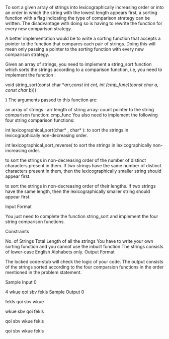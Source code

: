To sort a given array of strings into lexicographically increasing order or into an order in which the string with the lowest length appears first, a sorting function with a flag indicating the type of comparison strategy can be written. The disadvantage with doing so is having to rewrite the function for every new comparison strategy.

A better implementation would be to write a sorting function that accepts a pointer to the function that compares each pair of strings. Doing this will mean only passing a pointer to the sorting function with every new comparison strategy.

Given an array of strings, you need to implement a string_sort function which sorts the strings according to a comparison function, i.e, you need to implement the function :

void string_sort(const char **arr,const int cnt, int (*cmp_func)(const char* a, const char* b)){
    
}
The arguments passed to this function are:

an array of strings : arr
length of string array: count
pointer to the string comparison function: cmp_func
You also need to implement the following four string comparison functions:

 int lexicographical_sort(char* , char* ): to sort the strings in lexicographically non-decreasing order.

 int lexicographical_sort_reverse( to sort the strings in lexicographically non-increasing order.

 to sort the strings in non-decreasing order of the number of distinct characters present in them. If two strings have the same number of distinct characters present in them, then the lexicographically smaller string should appear first.

 to sort the strings in non-decreasing order of their lengths. If two strings have the same length, then the lexicographically smaller string should appear first.

Input Format

You just need to complete the function string\_sort and implement the four string comparison functions.

Constraints

 No. of Strings 
 Total Length of all the strings 
You have to write your own sorting function and you cannot use the inbuilt  function
The strings consists of lower-case English Alphabets only.
Output Format

The locked code-stub will check the logic of your code. The output consists of the strings sorted according to the four comparsion functions in the order mentioned in the problem statement.

Sample Input 0

4
wkue
qoi
sbv
fekls
Sample Output 0

fekls
qoi
sbv
wkue

wkue
sbv
qoi
fekls

qoi
sbv
wkue
fekls

qoi
sbv
wkue
fekls
